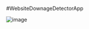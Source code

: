 #WebsiteDownageDetectorApp

![image](https://user-images.githubusercontent.com/45560312/204014719-a2c872fe-bf72-4b30-a6b8-677ac1325ba7.png)
